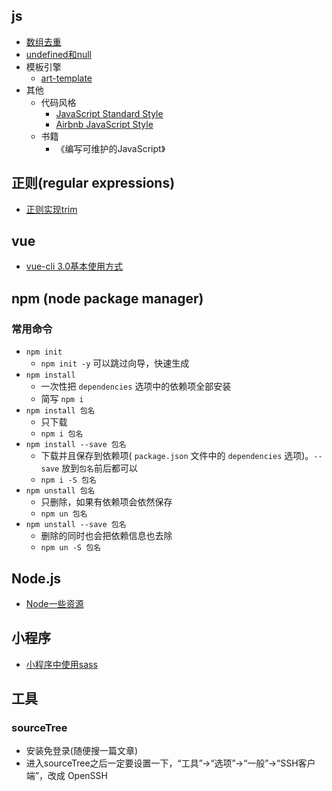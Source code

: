 ## js
- [数组去重](./js/arrayDedulplication.md)
- [undefined和null](./js/undefined-null.md)
- 模板引擎
  * [art-template](http://aui.github.io/art-template/)
- 其他
  + 代码风格
    * [JavaScript Standard Style](https://standardjs.com/)
    * [Airbnb JavaScript Style](http://airbnb.io/javascript/)
  + 书籍
    * 《编写可维护的JavaScript》

## 正则(regular expressions)
- [正则实现trim](./regExp/regExp.md)

## vue
- [vue-cli 3.0基本使用方式](./vue/vue-cli-3.0-usage.md)

## npm (node package manager)
### 常用命令
  - `npm init`
    + `npm init -y` 可以跳过向导，快速生成
  - `npm install`
    + 一次性把 `dependencies` 选项中的依赖项全部安装  
    + 简写 `npm i`
  - `npm install 包名`
    + 只下载
    + `npm i 包名`
  - `npm install --save 包名`
    + 下载并且保存到依赖项( `package.json` 文件中的 `dependencies` 选项)。`--save` 放到`包名`前后都可以
    + `npm i -S 包名`
  - `npm unstall 包名`
    + 只删除，如果有依赖项会依然保存
    + `npm un 包名`
  - `npm unstall --save 包名`
    + 删除的同时也会把依赖信息也去除
    + `npm un -S 包名`


## Node.js
- [Node一些资源](./node/resource.md)


## 小程序
- [小程序中使用sass](./minApp/useSass.md)


## 工具

### sourceTree
- 安装免登录(随便搜一篇文章)
- 进入sourceTree之后一定要设置一下，“工具”->“选项”->“一般”->“SSH客户端”，改成 OpenSSH